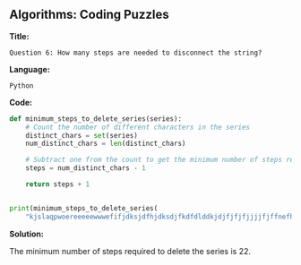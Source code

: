 ## Algorithms: Coding Puzzles
**Title:**      

    Question 6: How many steps are needed to disconnect the string?

**Language:**   
                
    Python

            
**Code:**     
```python
def minimum_steps_to_delete_series(series):
    # Count the number of different characters in the series
    distinct_chars = set(series)
    num_distinct_chars = len(distinct_chars)

    # Subtract one from the count to get the minimum number of steps required to delete the entire series
    steps = num_distinct_chars - 1

    return steps + 1


print(minimum_steps_to_delete_series(
    "kjslaqpwoereeeeewwwefifjdksjdfhjdksdjfkdfdlddkjdjfjfjfjjjjfjffnefhkjgefkgjefkjgkefjekihutrieruhigtefhgbjkkkknbmssdsdsfdvneurghiueor"))  # Output: 22
   ```
 **Solution:** 
 
   The minimum number of steps required to delete the series is 22.

